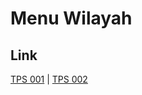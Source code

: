 # Menu Wilayah

## Link

[TPS 001](https://github.com/gigit-pemilu/pemilu-2024-91-papua/tree/main/pilpres/hitung-suara/sub/91-papua/sub/19-supiori/sub/04-kepulauan-aruri/sub/2006-aruri/sub/001-tps)
 | 
[TPS 002](https://github.com/gigit-pemilu/pemilu-2024-91-papua/tree/main/pilpres/hitung-suara/sub/91-papua/sub/19-supiori/sub/04-kepulauan-aruri/sub/2006-aruri/sub/002-tps)

